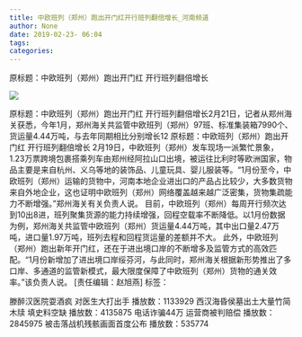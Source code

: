 ```yaml
---
title: 中欧班列（郑州）跑出开门红开行班列翻倍增长_河南频道
author: None
date: 2019-02-23- 06:04
tags: 
categories: 
---
```

原标题：中欧班列（郑州）跑出开门红 开行班列翻倍增长
<!-- more -->
                
<img align="center" border="0" src="http://p2.ifengimg.com/a/2016/0810/204c433878d5cf9size1_w16_h16.png" />
                
            
原标题：中欧班列（郑州）跑出开门红 开行班列翻倍增长2月21日，记者从郑州海关获悉，今年1月，郑州海关共监管中欧班列（郑州）97班、标准集装箱7990个、货运量4.44万吨，与去年同期相比分别增长12
原标题：中欧班列（郑州）跑出开门红 开行班列翻倍增长
2月19日，中欧班列（郑州）发车现场一派繁忙景象，1.23万票跨境包裹搭乘列车由郑州经阿拉山口出境，被运往比利时等欧洲国家，物品主要是来自杭州、义乌等地的装饰品、儿童玩具、婴儿服装等。“1月份至今，中欧班列（郑州）运输的货物中，河南本地企业进出口的产品占比较少，大多数货物来自外地企业，这也证明中欧班列（郑州）网络覆盖越来越广泛密集，货物集疏能力不断增强。”郑州海关有关负责人说。
目前，中欧班列（郑州）每周开行频次达到10出8进，班列聚集货源的能力持续增强，回程空载率不断降低。以1月份数据为例，郑州海关共监管中欧班列（郑州）货运量4.44万吨，其中出口量2.47万吨，进口量1.97万吨，班列去程和回程货运量的差额并不大。
此外，中欧班列（郑州）跑出新年开门红，还在于进出境口岸的不断增多及监管方式的高效匹配。“1月份新增加了进出境口岸绥芬河，与此同时，郑州海关根据新形势推出了多口岸、多通道的监管新模式，最大限度保障了中欧班列（郑州）货物的通关效率。”该负责人说。
[责任编辑：赵旭燕]
标签：
 
             
滕醉汉医院耍酒疯 对医生大打出手
播放数：1133929
西汉海昏侯墓出土大量竹简木牍 填史料空缺
播放数：4135875
电话诈骗44万 运营商被判赔偿
播放数：2845975
被击落战机残骸画面首度公布
播放数：535774
